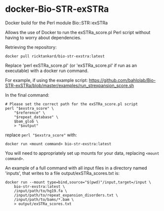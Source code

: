 # docker-Bio-STR-exSTRa
Docker build for the Perl module Bio::STR::exSTRa

Allows the use of Docker to run the exSTRa_score.pl Perl script without having to worry about dependencies.

Retrieving the repository:
```
docker pull ricktankard/bio-str-exstra:latest
```

Replace 'perl exSTRa_score.pl' (or 'exSTRa_score.pl' if run as an executable) with a docker run command.

For example, if using the example script:
https://github.com/bahlolab/Bio-STR-exSTRa/blob/master/examples/run_strexpansion_score.sh

In the final command:
```
# Please set the correct path for the exSTRa_score.pl script
perl "$exstra_score" \
    "$reference" \
    "$repeat_database" \
    $bam_glob \
    > "$output"
```

replace `perl "$exstra_score"` with:
```
docker run <mount command> bio-str-exstra:latest
```

You will need to appropriately set up mounts for your data, replacing `<mount command>`. 

An example of a full command with all input files in a directory named 'inputs', that writes to a file output/exSTRa_scores.txt is:

```
docker run --mount type=bind,source="$(pwd)"/input,target=/input \
    bio-str-exstra:latest \
    /input/path/to/hg19.fa \
    /input/path/to/repeat_expansion_disorders.txt \
    /input/path/to/bams/*.bam \
    > output/exSTRa_scores.txt
```

